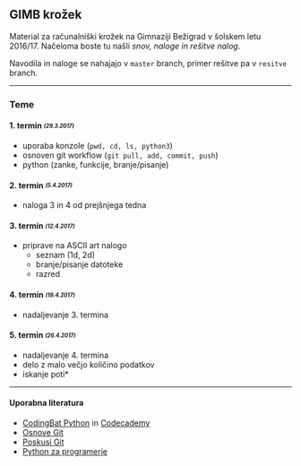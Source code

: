## GIMB krožek
Material za računalniški krožek na Gimnaziji Bežigrad v šolskem letu 2016/17.
Načeloma boste tu našli *snov, naloge in rešitve nalog*.

Navodila in naloge se nahajajo v ```master``` branch, primer rešitve pa v ```resitve``` branch.

***
### Teme
#### 1. termin <sub><sup>*(29.3.2017)*<sup><sub>
- uporaba konzole (```pwd, cd, ls, python3```)
- osnoven git workflow (```git pull, add, commit, push```)
- python (zanke, funkcije, branje/pisanje)

#### 2. termin <sub><sup>*(5.4.2017)*<sup><sub>
- naloga 3 in 4 od prejšnjega tedna

#### 3. termin <sub><sup>*(12.4.2017)*<sup><sub>
- priprave na ASCII art nalogo
    - seznam (1d, 2d)
    - branje/pisanje datoteke
    - razred

#### 4. termin <sub><sup>*(19.4.2017)*<sup><sub>
- nadaljevanje 3. termina

#### 5. termin <sub><sup>*(26.4.2017)*<sup><sub>
- nadaljevanje 4. termina
- delo z malo večjo količino podatkov
- iskanje poti*

***
#### Uporabna literatura
- [CodingBat Python](http://codingbat.com/python) in [Codecademy](https://www.codecademy.com/learn/python)
- [Osnove Git](http://rogerdudler.github.io/git-guide/)
- [Poskusi Git](https://try.github.io/levels/1/challenges/1)
- [Python za programerje](https://ucilnica.fri.uni-lj.si/file.php/166/Python%20za%20programerje.pdf)
